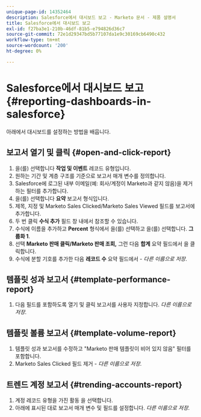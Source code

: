 ```yaml
---
unique-page-id: 14352464
description: Salesforce에서 대시보드 보고 - Marketo 문서 - 제품 설명서
title: Salesforce에서 대시보드 보고
exl-id: f27ba3e1-210b-46df-81b5-e794826d36c7
source-git-commit: 72e1d29347bd5b77107da1e9c30169cb6490c432
workflow-type: tm+mt
source-wordcount: '200'
ht-degree: 0%

---
```


# Salesforce에서 대시보드 보고 {#reporting-dashboards-in-salesforce}

아래에서 대시보드를 설정하는 방법을 배웁니다.

## 보고서 열기 및 클릭 {#open-and-click-report}

1. 을(를) 선택합니다 **작업 및 이벤트** 레코드 유형입니다.
1. 원하는 기간 및 계층 구조를 기준으로 보고서 매개 변수를 정의합니다.
1. Salesforce에 로그된 내부 이메일(예: 회사/계정이 Marketo과 같지 않음)을 제거하는 필터를 추가합니다.
1. 을(를) 선택합니다 **요약** 보고서 형식입니다.
1. 제목, 지정 및 Marketo Sales Clicked/Marketo Sales Viewed 필드를 보고서에 추가합니다.
1. 두 번 클릭 **수식 추가** 필드 창 내에서 참조할 수 있습니다.
1. 수식에 이름을 추가하고 **Percent** 형식에서 을(를) 선택하고 을(를) 선택합니다. **그룹화 1**.
1. 선택 **Marketo 판매 클릭/Marketo 판매 조회,** 그런 다음 **합계** 요약 필드에서 을 클릭합니다.
1. 수식에 분할 기호를 추가한 다음 **레코드 수** 요약 필드에서 - _다른 이름으로 저장_.

## 템플릿 성과 보고서 {#template-performance-report}

1. 다음 필드를 포함하도록 열기 및 클릭 보고서를 사용자 지정합니다. _다른 이름으로 저장_.

## 템플릿 볼륨 보고서 {#template-volume-report}

1. 템플릿 성과 보고서를 수정하고 &quot;Marketo 판매 템플릿이 비어 있지 않음&quot; 필터를 포함합니다.
1. Marketo Sales Clicked 필드 제거 - _다른 이름으로 저장_.

## 트렌드 계정 보고서 {#trending-accounts-report}

1. 계정 레코드 유형을 가진 활동 을 선택합니다.
1. 아래에 표시된 대로 보고서 매개 변수 및 필드를 설정합니다. _다른 이름으로 저장_.
